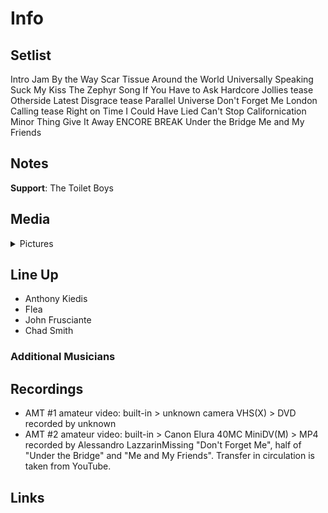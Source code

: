 # Info

## Setlist

Intro Jam
By the Way
Scar Tissue
Around the World
Universally Speaking
Suck My Kiss
The Zephyr Song
If You Have to Ask
Hardcore Jollies tease
Otherside
Latest Disgrace tease
Parallel Universe
Don't Forget Me
London Calling tease
Right on Time
I Could Have Lied
Can't Stop
Californication
Minor Thing
Give It Away
ENCORE BREAK
Under the Bridge
Me and My Friends

## Notes

**Support**: The Toilet Boys

## Media 

<details>
  <summary>Pictures</summary>
  <!--<img alt="Setlist" title="Setlist" src="_.jpg" height="200" />-->
</details>

## Line Up

* Anthony Kiedis
* Flea
* John Frusciante
* Chad Smith

### Additional Musicians

## Recordings

* AMT #1 amateur video: built-in > unknown camera VHS(X) > DVD recorded by unknown
* AMT #2 amateur video: built-in > Canon Elura 40MC MiniDV(M) > MP4 recorded by Alessandro LazzarinMissing "Don't Forget Me", half of "Under the Bridge" and "Me and My Friends". Transfer in circulation is taken from YouTube.

## Links

